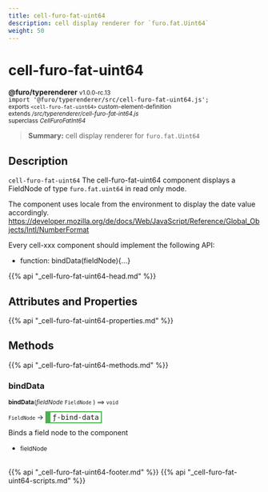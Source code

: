 ```yaml
---
title: cell-furo-fat-uint64
description: cell display renderer for `furo.fat.Uint64`
weight: 50
---
```


# cell-furo-fat-uint64
**@furo/typerenderer** <small>v1.0.0-rc.13</small>
<br>`import '@furo/typerenderer/src/cell-furo-fat-uint64.js';`<small>
<br>exports `<cell-furo-fat-uint64>` custom-element-definition
<br>extends */src/typerenderer/cell-furo-fat-int64.js*
<br>superclass *CellFuroFatInt64*</small>

> **Summary:** cell display renderer for `furo.fat.Uint64`

## Description

`cell-furo-fat-uint64`
The cell-furo-fat-uint64 component displays a FieldNode of type `furo.fat.uint64` in read only mode.

The component uses locale from the environment to display the date value accordingly.
https://developer.mozilla.org/de/docs/Web/JavaScript/Reference/Global_Objects/Intl/NumberFormat

Every cell-xxx component should implement the following API:
- function: bindData(fieldNode){...}

{{% api "_cell-furo-fat-uint64-head.md" %}}

## Attributes and Properties
{{% api "_cell-furo-fat-uint64-properties.md" %}}






## Methods
{{% api "_cell-furo-fat-uint64-methods.md" %}}



### **bindData**
<small>**bindData**(*fieldNode* `FieldNode` ) ⟹ `void`</small>

<small>`FieldNode` </small> →
<span  style="border-width:2px 2px 2px 10px; border-style: solid;border-color:  rgb(76, 175, 80);font-family:monospace; padding:2px 4px;">ƒ-bind-data</span>

Binds a field node to the component

- <small>fieldNode </small>
<br><br>





{{% api "_cell-furo-fat-uint64-footer.md" %}}
{{% api "_cell-furo-fat-uint64-scripts.md" %}}
